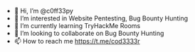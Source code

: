 - 👋 Hi, I’m @c0ff33py
- 👀 I’m interested in Website Pentesting, Bug Bounty Hunting
- 🌱 I’m currently learning TryHackMe Rooms
- 💞️ I’m looking to collaborate on Bug Bounty Hunting
- 📫 How to reach me https://t.me/cod3333r

<!---
c0ff33py/c0ff33py is a ✨ special ✨ repository because its `README.md` (this file) appears on your GitHub profile.
You can click the Preview link to take a look at your changes.
--->
